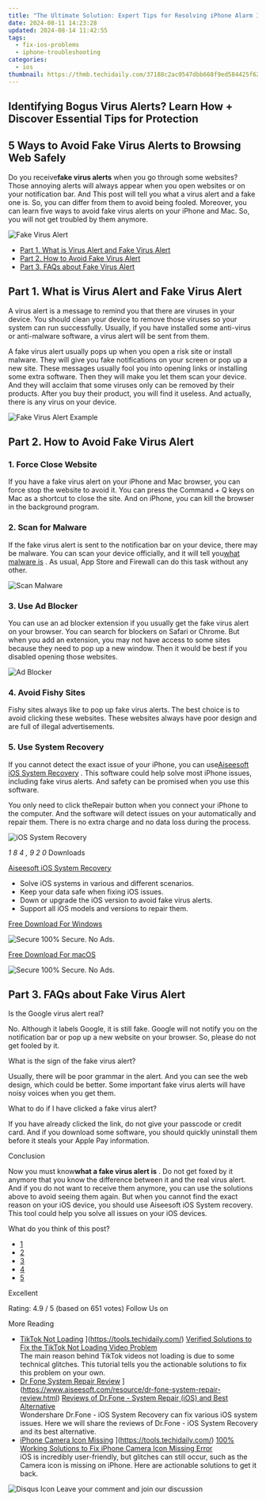 ```yaml
---
title: "The Ultimate Solution: Expert Tips for Resolving iPhone Alarm Issues Effectively"
date: 2024-08-11 14:23:28
updated: 2024-08-14 11:42:55
tags:
  - fix-ios-problems
  - iphone-troubleshooting
categories:
  - ios
thumbnail: https://thmb.techidaily.com/37188c2ac0547dbb668f9ed584425f62c5411d081b5606c8c487c2ccf4f6d577.jpg
---
```


## Identifying Bogus Virus Alerts? Learn How + Discover Essential Tips for Protection

## 5 Ways to Avoid Fake Virus Alerts to Browsing Web Safely

 Do you receive**fake virus alerts** when you go through some websites? Those annoying alerts will always appear when you open websites or on your notification bar. And This post will tell you what a virus alert and a fake one is. So, you can differ from them to avoid being fooled. Moreover, you can learn five ways to avoid fake virus alerts on your iPhone and Mac. So, you will not get troubled by them anymore.

![Fake Virus Alert](https://www.aiseesoft.com/images/resource/fake-virus-alert/fake-virus-alert.jpg)

* [Part 1. What is Virus Alert and Fake Virus Alert](https://tools.techidaily.com/)
* [Part 2. How to Avoid Fake Virus Alert](https://tools.techidaily.com/)
* [Part 3. FAQs about Fake Virus Alert](https://tools.techidaily.com/)

## Part 1\. What is Virus Alert and Fake Virus Alert

 A virus alert is a message to remind you that there are viruses in your device. You should clean your device to remove those viruses so your system can run successfully. Usually, if you have installed some anti-virus or anti-malware software, a virus alert will be sent from them.

 A fake virus alert usually pops up when you open a risk site or install malware. They will give you fake notifications on your screen or pop up a new site. These messages usually fool you into opening links or installing some extra software. Then they will make you let them scan your device. And they will acclaim that some viruses only can be removed by their products. After you buy their product, you will find it useless. And actually, there is any virus on your device.

![Fake Virus Alert Example](https://www.aiseesoft.com/images/resource/fake-virus-alert/fake-virus-alert-example.jpg)

## Part 2\. How to Avoid Fake Virus Alert

### 1\. Force Close Website

 If you have a fake virus alert on your iPhone and Mac browser, you can force stop the website to avoid it. You can press the Command + Q keys on Mac as a shortcut to close the site. And on iPhone, you can kill the browser in the background program.

### 2\. Scan for Malware

 If the fake virus alert is sent to the notification bar on your device, there may be malware. You can scan your device officially, and it will tell you[what malware is](https://tools.techidaily.com/) . As usual, App Store and Firewall can do this task without any other.

![Scan Malware](https://www.aiseesoft.com/images/resource/fake-virus-alert/scan-malware.jpg)

### 3\. Use Ad Blocker

 You can use an ad blocker extension if you usually get the fake virus alert on your browser. You can search for blockers on Safari or Chrome. But when you add an extension, you may not have access to some sites because they need to pop up a new window. Then it would be best if you disabled opening those websites.

![Ad Blocker](https://www.aiseesoft.com/images/resource/fake-virus-alert/ad-blocker.jpg)

### 4\. Avoid Fishy Sites

 Fishy sites always like to pop up fake virus alerts. The best choice is to avoid clicking these websites. These websites always have poor design and are full of illegal advertisements.

### 5\. Use System Recovery

 If you cannot detect the exact issue of your iPhone, you can use[Aiseesoft iOS System Recovery](https://tools.techidaily.com/aiseesoft/ios-system-recovery/) . This software could help solve most iPhone issues, including fake virus alerts. And safety can be promised when you use this software.

 You only need to click theRepair button when you connect your iPhone to the computer. And the software will detect issues on your automatically and repair them. There is no extra charge and no data loss during the process.

![iOS System Recovery](https://www.aiseesoft.com/images/ios-system-recovery/box-1.png)

_1_ _8_ _4_ _,_ _9_ _2_ _0_  Downloads

[Aiseesoft iOS System Recovery](https://tools.techidaily.com/aiseesoft/ios-system-recovery/)

* Solve iOS systems in various and different scenarios.
* Keep your data safe when fixing iOS issues.
* Down or upgrade the iOS version to avoid fake virus alerts.
* Support all iOS models and versions to repair them.

[Free Download For Windows](https://secure.2checkout.com/order/cart.php?PRODS=4644627&QTY=1&AFFILIATE=108875)

![Secure](https://www.aiseesoft.com/images/product/secure.svg) 100% Secure. No Ads.

[Free Download For macOS](https://secure.2checkout.com/order/cart.php?PRODS=4659467&QTY=1&AFFILIATE=108875)

![Secure](https://www.aiseesoft.com/images/product/secure.svg) 100% Secure. No Ads.

## Part 3\. FAQs about Fake Virus Alert

Is the Google virus alert real?

 No. Although it labels Google, it is still fake. Google will not notify you on the notification bar or pop up a new website on your browser. So, please do not get fooled by it.

What is the sign of the fake virus alert?

 Usually, there will be poor grammar in the alert. And you can see the web design, which could be better. Some important fake virus alerts will have noisy voices when you get them.

 What to do if I have clicked a fake virus alert?

 If you have already clicked the link, do not give your passcode or credit card. And if you download some software, you should quickly uninstall them before it steals your Apple Pay information.

Conclusion

 Now you must know**what a fake virus alert is** . Do not get foxed by it anymore that you know the difference between it and the real virus alert. And if you do not want to receive them anymore, you can use the solutions above to avoid seeing them again. But when you cannot find the exact reason on your iOS device, you should use Aiseesoft iOS System recovery. This tool could help you solve all issues on your iOS devices.

What do you think of this post?

* [1](https://tools.techidaily.com/)
* [2](https://tools.techidaily.com/)
* [3](https://tools.techidaily.com/)
* [4](https://tools.techidaily.com/)
* [5](https://tools.techidaily.com/)

Excellent

Rating: 4.9 / 5 (based on 651 votes) Follow Us on [](https://www.facebook.com/aiseesoft) [](https://twitter.com/AiseesoftStudio) [](https://www.youtube.com/c/aiseesoft)

More Reading

* [TikTok Not Loading](https://www.aiseesoft.com/images/more-reading/tiktok-not-loading-s.jpg) ](https://tools.techidaily.com/) [Verified Solutions to Fix the TikTok Not Loading Video Problem](https://tools.techidaily.com/)  
 The main reason behind TikTok videos not loading is due to some technical glitches. This tutorial tells you the actionable solutions to fix this problem on your own.
* [Dr Fone System Repair Review](https://www.aiseesoft.com/images/more-reading/dr-fone-system-repair-review-s.jpg) ](https://www.aiseesoft.com/resource/dr-fone-system-repair-review.html) [Reviews of Dr.Fone - System Repair (iOS) and Best Alternative](https://www.aiseesoft.com/resource/dr-fone-system-repair-review.html)  
 Wondershare Dr.Fone - iOS System Recovery can fix various iOS system issues. Here we will share the reviews of Dr.Fone - iOS System Recovery and its best alternative.
* [iPhone Camera Icon Missing](https://www.aiseesoft.com/images/more-reading/iphone-camera-icon-missing-s.jpg) ](https://tools.techidaily.com/) [100% Working Solutions to Fix iPhone Camera Icon Missing Error](https://tools.techidaily.com/)  
 iOS is incredibly user-friendly, but glitches can still occur, such as the Camera icon is missing on iPhone. Here are actionable solutions to get it back.

![Disqus Icon](https://www.aiseesoft.com/images/article/disqus-icon.png) Leave your comment and join our discussion

<ins class="adsbygoogle"
     style="display:block"
     data-ad-format="autorelaxed"
     data-ad-client="ca-pub-7571918770474297"
     data-ad-slot="1223367746"></ins>



<ins class="adsbygoogle"
     style="display:block"
     data-ad-client="ca-pub-7571918770474297"
     data-ad-slot="8358498916"
     data-ad-format="auto"
     data-full-width-responsive="true"></ins>
